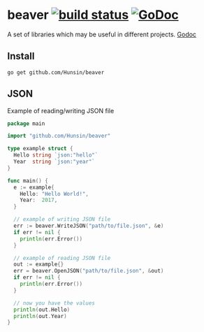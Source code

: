 # beaver [![build status](https://api.travis-ci.org/Hunsin/beaver.svg?branch=master)](https://travis-ci.org/Hunsin/beaver) [![GoDoc](https://godoc.org/github.com/Hunsin/beaver?status.svg)](https://godoc.org/github.com/Hunsin/beaver)

A set of libraries which may be useful in different projects.
[Godoc](https://godoc.org/github.com/Hunsin/beaver)

## Install
`go get github.com/Hunsin/beaver`

## JSON
Example of reading/writing JSON file
```go
package main

import "github.com/Hunsin/beaver"

type example struct {
  Hello string `json:"hello"`
  Year  string `json:"year"`
}

func main() {
  e := example{
    Hello: "Hello World!",
    Year:  2017,
  }

  // example of writing JSON file
  err := beaver.WriteJSON("path/to/file.json", &e)
  if err != nil {
    println(err.Error())
  }

  // example of reading JSON file
  out := example{}
  err = beaver.OpenJSON("path/to/file.json", &out)
  if err != nil {
    println(err.Error())
  }

  // now you have the values
  println(out.Hello)
  println(out.Year)
}
```